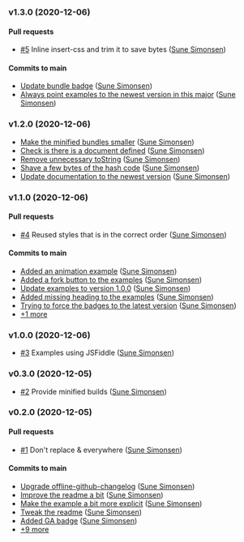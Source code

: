 ### v1.3.0 (2020-12-06)

#### Pull requests

- [#5](https://github.com/sunesimonsen/stylewars/pull/5) Inline insert-css and trim it to save bytes ([Sune Simonsen](mailto:sune@we-knowhow.dk))

#### Commits to main

- [Update bundle badge](https://github.com/sunesimonsen/stylewars/commit/ef67109049a10d86c8a9eab3b3b3d856378eb320) ([Sune Simonsen](mailto:sune@we-knowhow.dk))
- [Always point examples to the newest version in this major](https://github.com/sunesimonsen/stylewars/commit/9f41bcc722cbaa484a7d41c6ed757f52a1d5aece) ([Sune Simonsen](mailto:sune@we-knowhow.dk))

### v1.2.0 (2020-12-06)

- [Make the minified bundles smaller](https://github.com/sunesimonsen/stylewars/commit/493b307f8d907818fdca7c60850a62ba7a8c84bc) ([Sune Simonsen](mailto:sune@we-knowhow.dk))
- [Check is there is a document defined](https://github.com/sunesimonsen/stylewars/commit/7a4bcc503e8db6fef77b2723c74bad1469b99263) ([Sune Simonsen](mailto:sune@we-knowhow.dk))
- [Remove unnecessary toString](https://github.com/sunesimonsen/stylewars/commit/42b30b85a5f46026a9903601341aef970ff4a06e) ([Sune Simonsen](mailto:sune@we-knowhow.dk))
- [Shave a few bytes of the hash code](https://github.com/sunesimonsen/stylewars/commit/1676b13c1c87ec3cc4f0c17a059a1dffd328ffa4) ([Sune Simonsen](mailto:sune@we-knowhow.dk))
- [Update documentation to the newest version](https://github.com/sunesimonsen/stylewars/commit/8755cfecd153fe7fe568d2611689d67cfd874ebf) ([Sune Simonsen](mailto:sune@we-knowhow.dk))

### v1.1.0 (2020-12-06)

#### Pull requests

- [#4](https://github.com/sunesimonsen/stylewars/pull/4) Reused styles that is in the correct order ([Sune Simonsen](mailto:sune@we-knowhow.dk))

#### Commits to main

- [Added an animation example](https://github.com/sunesimonsen/stylewars/commit/c15b04ebf3fb01eec6c7f218aeb6144094872199) ([Sune Simonsen](mailto:sune@we-knowhow.dk))
- [Added a fork button to the examples](https://github.com/sunesimonsen/stylewars/commit/84da8f5f990579d4f9ee98a1b72ca47492c129c2) ([Sune Simonsen](mailto:sune@we-knowhow.dk))
- [Update examples to version 1.0.0](https://github.com/sunesimonsen/stylewars/commit/1d52028bc2503dbe822d4ba16ed6322fae8cd06d) ([Sune Simonsen](mailto:sune@we-knowhow.dk))
- [Added missing heading to the examples](https://github.com/sunesimonsen/stylewars/commit/3ce006961a035a105045b33a7471a36d51d5a700) ([Sune Simonsen](mailto:sune@we-knowhow.dk))
- [Trying to force the badges to the latest version](https://github.com/sunesimonsen/stylewars/commit/65e9b6b42174ec695c2d4a3c1df7f14585511718) ([Sune Simonsen](mailto:sune@we-knowhow.dk))
- [+1 more](https://github.com/sunesimonsen/stylewars/compare/v1.0.0...v1.1.0)

### v1.0.0 (2020-12-06)

- [#3](https://github.com/sunesimonsen/stylewars/pull/3) Examples using JSFiddle ([Sune Simonsen](mailto:sune@we-knowhow.dk))

### v0.3.0 (2020-12-05)

- [#2](https://github.com/sunesimonsen/stylewars/pull/2) Provide minified builds ([Sune Simonsen](mailto:sune@we-knowhow.dk))

### v0.2.0 (2020-12-05)

#### Pull requests

- [#1](https://github.com/sunesimonsen/stylewars/pull/1) Don't replace & everywhere ([Sune Simonsen](mailto:sune@we-knowhow.dk))

#### Commits to main

- [Upgrade offline-github-changelog](https://github.com/sunesimonsen/stylewars/commit/5ece24a8cde35d6d191178882e02a38f20622cba) ([Sune Simonsen](mailto:sune@we-knowhow.dk))
- [Improve the readme a bit](https://github.com/sunesimonsen/stylewars/commit/d312ac5432c5eec2d1e1b8abdef1fab2f60bcf35) ([Sune Simonsen](mailto:sune@we-knowhow.dk))
- [Make the example a bit more explicit](https://github.com/sunesimonsen/stylewars/commit/1326898e400b0944dcd3bfdeb2ed653cdeea6af5) ([Sune Simonsen](mailto:sune@we-knowhow.dk))
- [Tweak the readme](https://github.com/sunesimonsen/stylewars/commit/90c940f8006396a75469313535089b8396cf0bd1) ([Sune Simonsen](mailto:sune@we-knowhow.dk))
- [Added GA badge](https://github.com/sunesimonsen/stylewars/commit/d4224773459a9a72607df49e9190e5d707db37dc) ([Sune Simonsen](mailto:sune@we-knowhow.dk))
- [+9 more](https://github.com/sunesimonsen/stylewars/compare/d4224773459a9a72607df49e9190e5d707db37dc...v0.2.0)
